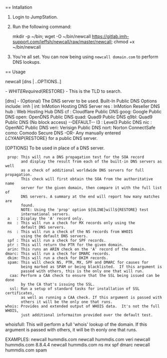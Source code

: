 == Intallation

1. Login to JumpStation.
2. Run the following command:

    mkdir -p ~/bin; wget -O ~/bin/newcall https://gitlab.imh-support.com/jeffsh/newcall/raw/master/newcall; chmod +x ~/bin/newcall

3. You're all set. You can now being using `newcall domain.com` to perform DNS lookups.

== Usage

newcall <domain> [dns | ..OPTIONS..]

<domain> - ${WHITE}Required${RESTORE} - This is the TLD to search.

[dns]    - (Optional) The DNS server to be used.
Built-In Public DNS Options include:
    imh | int: InMotion Hosting DNS Server
    res : InMotion Reseller DNS
    hub : Web Hosting Hub DNS
    cf  : Cloudflare Public DNS
    goog: Google Public DNS
    open: OpenDNS Public DNS
    quad: Quad9 Public DNS
    q9bl: Quad9 Public DNS (No block access) --DEFAULT--
    l3  : Level3 Public DNS
    nic : OpenNIC Public DNS
    veri: Verisign Public DNS
    nort: Norton ConnectSafe
    como: Comodo Secure DNS
    -OR- Any manually entered ${LCYAN}IP${RESTORE} for a public DNS server.

[OPTIONS] To be used in place of a DNS server.

     prop: This will run a DNS propagation test for the SOA record
           and display the result from each of the built-in DNS servers as well
           as a check of additional worldwide DNS servers for full propagation.
           This check will first obtain the SOA from the authoritative name
           server for the given domain, then compare it with the full list of
           DNS servers. A summary at the end will report how many matches are
           found.
           NOTE: Using the 'prop' option ${ULINE}will${RESTORE} test
           international servers.
     a   : Display the 'A' record only.
     mx  : This will run a check for MX records only using the
           default DNS servers.
     ns  : This will run a check of the NS records from WHOIS
           using the default DNS servers.
     spf : This will run a check for SPF records.
     ptr : This will return the PTR for the given domain.
     arin: This runs an ARIN check on the 'A' record of the domain.
    dmarc: This will run a check for DMARC records.
     dkim: This will run a check for DKIM records.
     spam: This will check NS, PTR, MX, SPF and DMARC for causes for
           being marked as SPAM or being blacklisted.  If this argument is
           passed with others, this is the only one that will run.
      caa: Perform a CAA check to ensure that the SSL being issued can be done
           by the CA that's issuing the SSL.
      ssl: Run a setup of standard tasks for installation of SSL certificates,
           as well as running a CAA check. If this argument is passed with
           others it will be the only one that runs.
    whois: Provides and extended output of WHOIS data.  It's not the full WHOIS,
           just additional informaiton provided over the default test.
whoisfull: This will perform a full 'whois' lookup of the domain. If this
           argument is passed with others, it will be th eonly one that runs.

EXAMPLES: newcall hummdis.com
          newcall hummdis.com veri
          newcall hummdis.com 8.8.4.4
          newcall hummdis.com ns mx spf dmarc
          newcall hummdis.com spam